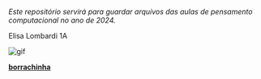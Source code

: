 *Este repositório servirá para guardar arquivos das aulas de pensamento computacional no ano de 2024.*

Elisa Lombardi 1A

![gif]([https://images.app.goo.gl/VH5ibpFNHVMqrPMs5](https://media1.tenor.com/m/kOAJnYo9NcQAAAAC/gif.gif))

[**borrachinha**](https://youtu.be/Ei36FWXmpJQ?si=90ijaqUKrzQFmqT1)

